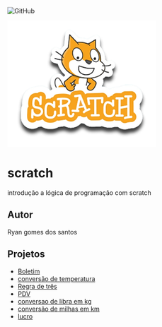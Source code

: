 ![GitHub](https://img.shields.io/github/license/ryangsantos/scratch?style=fla-square)

![sracth](https://github.com/ryangsantos/scratch/blob/main/assets/icones/scratch.png)

# scratch
introdução a lógica de programação com scratch
## Autor
Ryan gomes dos santos
## Projetos 
- [Boletim](https://scratch.mit.edu/projects/881967590/)
- [conversão de temperatura](https://scratch.mit.edu/projects/882615973/)
- [Regra de três](https://scratch.mit.edu/projects/882634520/)
- [PDV](https://scratch.mit.edu/projects/883235754/)
- [conversao de libra em kg](https://scratch.mit.edu/projects/884620190/)
- [conversão de milhas em km](https://scratch.mit.edu/projects/884617368/)
- [lucro](https://scratch.mit.edu/projects/884628386/)
